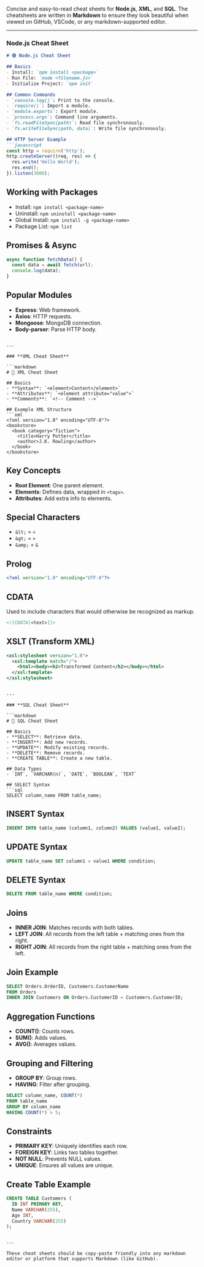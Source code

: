 Concise and easy-to-read cheat sheets for **Node.js**, **XML**, and **SQL**. The cheatsheets are written in **Markdown** to ensure they look beautiful when viewed on GitHub, VSCode, or any markdown-supported editor.

---

### **Node.js Cheat Sheet**

```markdown
# 🟢 Node.js Cheat Sheet

## Basics
- Install: `npm install <package>`
- Run File: `node <filename.js>`
- Initialize Project: `npm init`

## Common Commands
- `console.log()`: Print to the console.
- `require()`: Import a module.
- `module.exports`: Export module.
- `process.argv`: Command line arguments.
- `fs.readFileSync(path)`: Read file synchronously.
- `fs.writeFileSync(path, data)`: Write file synchronously.

## HTTP Server Example
```javascript
const http = require('http');
http.createServer((req, res) => {
  res.write('Hello World');
  res.end();
}).listen(3000);
```

## Working with Packages
- Install: `npm install <package-name>`
- Uninstall: `npm uninstall <package-name>`
- Global Install: `npm install -g <package-name>`
- Package List: `npm list`

## Promises & Async
```javascript
async function fetchData() {
  const data = await fetch(url);
  console.log(data);
}
```

## Popular Modules
- **Express**: Web framework.
- **Axios**: HTTP requests.
- **Mongoose**: MongoDB connection.
- **Body-parser**: Parse HTTP body.
```

---

### **XML Cheat Sheet**

```markdown
# 📄 XML Cheat Sheet

## Basics
- **Syntax**: `<element>Content</element>`
- **Attributes**: `<element attribute="value">`
- **Comments**: `<!-- Comment -->`

## Example XML Structure
```xml
<?xml version="1.0" encoding="UTF-8"?>
<bookstore>
  <book category="fiction">
    <title>Harry Potter</title>
    <author>J.K. Rowling</author>
  </book>
</bookstore>
```

## Key Concepts
- **Root Element**: One parent element.
- **Elements**: Defines data, wrapped in `<tags>`.
- **Attributes**: Add extra info to elements.

## Special Characters
- `&lt;` = `<`
- `&gt;` = `>`
- `&amp;` = `&`

## Prolog
```xml
<?xml version="1.0" encoding="UTF-8"?>
```

## CDATA
Used to include characters that would otherwise be recognized as markup.
```xml
<![CDATA[<text>]]>
```

## XSLT (Transform XML)
```xml
<xsl:stylesheet version="1.0">
  <xsl:template match="/">
    <html><body><h2>Transformed Content</h2></body></html>
  </xsl:template>
</xsl:stylesheet>
```
```

---

### **SQL Cheat Sheet**

```markdown
# 💾 SQL Cheat Sheet

## Basics
- **SELECT**: Retrieve data.
- **INSERT**: Add new records.
- **UPDATE**: Modify existing records.
- **DELETE**: Remove records.
- **CREATE TABLE**: Create a new table.

## Data Types
- `INT`, `VARCHAR(n)`, `DATE`, `BOOLEAN`, `TEXT`

## SELECT Syntax
```sql
SELECT column_name FROM table_name;
```

## INSERT Syntax
```sql
INSERT INTO table_name (column1, column2) VALUES (value1, value2);
```

## UPDATE Syntax
```sql
UPDATE table_name SET column1 = value1 WHERE condition;
```

## DELETE Syntax
```sql
DELETE FROM table_name WHERE condition;
```

## Joins
- **INNER JOIN**: Matches records with both tables.
- **LEFT JOIN**: All records from the left table + matching ones from the right.
- **RIGHT JOIN**: All records from the right table + matching ones from the left.

## Join Example
```sql
SELECT Orders.OrderID, Customers.CustomerName
FROM Orders
INNER JOIN Customers ON Orders.CustomerID = Customers.CustomerID;
```

## Aggregation Functions
- **COUNT()**: Counts rows.
- **SUM()**: Adds values.
- **AVG()**: Averages values.

## Grouping and Filtering
- **GROUP BY**: Group rows.
- **HAVING**: Filter after grouping.

```sql
SELECT column_name, COUNT(*)
FROM table_name
GROUP BY column_name
HAVING COUNT(*) > 5;
```

## Constraints
- **PRIMARY KEY**: Uniquely identifies each row.
- **FOREIGN KEY**: Links two tables together.
- **NOT NULL**: Prevents NULL values.
- **UNIQUE**: Ensures all values are unique.

## Create Table Example
```sql
CREATE TABLE Customers (
  ID INT PRIMARY KEY,
  Name VARCHAR(255),
  Age INT,
  Country VARCHAR(255)
);
```
```

---

These cheat sheets should be copy-paste friendly into any markdown editor or platform that supports Markdown (like GitHub).